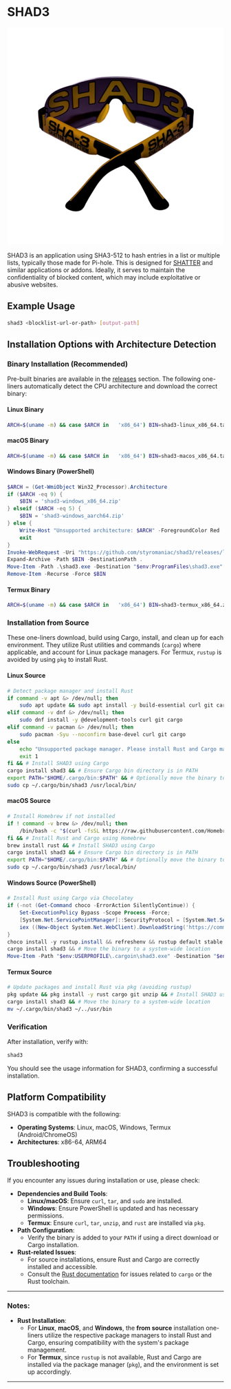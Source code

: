 
# SHAD3

![SHAD3 logo](./SHAD3.png)

SHAD3 is an application using SHA3-512 to hash entries in a list or multiple lists, typically those made for Pi-hole. This is designed for [SHATTER](https://addons.mozilla.org/en-US/firefox/addon/shatt3r/) and similar applications or addons. Ideally, it serves to maintain the confidentiality of blocked content, which may include exploitative or abusive websites.

## Example Usage
```bash
shad3 <blocklist-url-or-path> [output-path]
```

## Installation Options with Architecture Detection

### Binary Installation (Recommended)
Pre-built binaries are available in the [releases](https://github.com/styromaniac/shad3/releases) section. The following one-liners automatically detect the CPU architecture and download the correct binary:

#### Linux Binary
```bash
ARCH=$(uname -m) && case $ARCH in   'x86_64') BIN=shad3-linux_x86_64.tar.gz ;;   'aarch64') BIN=shad3-linux_aarch64.tar.gz ;;   *) echo "Unsupported architecture: $ARCH" && exit 1 ;; esac && curl -LO https://github.com/styromaniac/shad3/releases/latest/download/$BIN && tar -xzf $BIN && chmod +x shad3 && sudo mv shad3 /usr/local/bin && rm -rf $BIN
```

#### macOS Binary
```bash
ARCH=$(uname -m) && case $ARCH in   'x86_64') BIN=shad3-macos_x86_64.tar.gz ;;   'aarch64') BIN=shad3-macos_aarch64.tar.gz ;;   *) echo "Unsupported architecture: $ARCH" && exit 1 ;; esac && curl -LO https://github.com/styromaniac/shad3/releases/latest/download/$BIN && tar -xzf $BIN && chmod +x shad3 && sudo mv shad3 /usr/local/bin && rm -rf $BIN
```

#### Windows Binary (PowerShell)
```powershell
$ARCH = (Get-WmiObject Win32_Processor).Architecture
if ($ARCH -eq 9) { 
    $BIN = 'shad3-windows_x86_64.zip' 
} elseif ($ARCH -eq 5) { 
    $BIN = 'shad3-windows_aarch64.zip' 
} else { 
    Write-Host "Unsupported architecture: $ARCH" -ForegroundColor Red
    exit 
}
Invoke-WebRequest -Uri "https://github.com/styromaniac/shad3/releases/latest/download/$BIN" -OutFile $BIN
Expand-Archive -Path $BIN -DestinationPath .
Move-Item -Path .\shad3.exe -Destination "$env:ProgramFiles\shad3.exe"
Remove-Item -Recurse -Force $BIN
```

#### Termux Binary
```bash
ARCH=$(uname -m) && case $ARCH in   'x86_64') BIN=shad3-termux_x86_64.zip ;;   'aarch64') BIN=shad3-termux_aarch64.zip ;;   *) echo "Unsupported architecture: $ARCH" && exit 1 ;; esac && curl -LO https://github.com/styromaniac/shad3/releases/latest/download/$BIN && unzip $BIN && chmod +x shad3 && mv shad3 ~/../usr/bin && rm -rf $BIN
```

### Installation from Source

These one-liners download, build using Cargo, install, and clean up for each environment. They utilize Rust utilities and commands (`cargo`) where applicable, and account for Linux package managers. For Termux, `rustup` is avoided by using `pkg` to install Rust.

#### Linux Source
```bash
# Detect package manager and install Rust
if command -v apt &> /dev/null; then
    sudo apt update && sudo apt install -y build-essential curl git cargo
elif command -v dnf &> /dev/null; then
    sudo dnf install -y @development-tools curl git cargo
elif command -v pacman &> /dev/null; then
    sudo pacman -Syu --noconfirm base-devel curl git cargo
else
    echo "Unsupported package manager. Please install Rust and Cargo manually."
    exit 1
fi && # Install SHAD3 using Cargo
cargo install shad3 && # Ensure Cargo bin directory is in PATH
export PATH="$HOME/.cargo/bin:$PATH" && # Optionally move the binary to a system-wide location
sudo cp ~/.cargo/bin/shad3 /usr/local/bin/
```

#### macOS Source
```bash
# Install Homebrew if not installed
if ! command -v brew &> /dev/null; then
    /bin/bash -c "$(curl -fsSL https://raw.githubusercontent.com/Homebrew/install/HEAD/install.sh)"
fi && # Install Rust and Cargo using Homebrew
brew install rust && # Install SHAD3 using Cargo
cargo install shad3 && # Ensure Cargo bin directory is in PATH
export PATH="$HOME/.cargo/bin:$PATH" && # Optionally move the binary to a system-wide location
sudo cp ~/.cargo/bin/shad3 /usr/local/bin/
```

#### Windows Source (PowerShell)
```powershell
# Install Rust using Cargo via Chocolatey
if (-not (Get-Command choco -ErrorAction SilentlyContinue)) {
    Set-ExecutionPolicy Bypass -Scope Process -Force;
    [System.Net.ServicePointManager]::SecurityProtocol = [System.Net.ServicePointManager]::SecurityProtocol -bor 3072;
    iex ((New-Object System.Net.WebClient).DownloadString('https://community.chocolatey.org/install.ps1'))
}
choco install -y rustup.install && refreshenv && rustup default stable && # Install SHAD3 using Cargo
cargo install shad3 && # Move the binary to a system-wide location
Move-Item -Path "$env:USERPROFILE\.cargoin\shad3.exe" -Destination "$env:ProgramFiles\shad3.exe"
```

#### Termux Source
```bash
# Update packages and install Rust via pkg (avoiding rustup)
pkg update && pkg install -y rust cargo git unzip && # Install SHAD3 using Cargo
cargo install shad3 && # Move the binary to a system-wide location
mv ~/.cargo/bin/shad3 ~/../usr/bin
```

### Verification
After installation, verify with:
```bash
shad3
```
You should see the usage information for SHAD3, confirming a successful installation.

## Platform Compatibility

SHAD3 is compatible with the following:
- **Operating Systems**: Linux, macOS, Windows, Termux (Android/ChromeOS)
- **Architectures**: x86-64, ARM64

## Troubleshooting

If you encounter any issues during installation or use, please check:
- **Dependencies and Build Tools**:
  - **Linux/macOS**: Ensure `curl`, `tar`, and `sudo` are installed.
  - **Windows**: Ensure PowerShell is updated and has necessary permissions.
  - **Termux**: Ensure `curl`, `tar`, `unzip`, and `rust` are installed via `pkg`.
- **Path Configuration**:
  - Verify the binary is added to your `PATH` if using a direct download or Cargo installation.
- **Rust-related Issues**:
  - For source installations, ensure Rust and Cargo are correctly installed and accessible.
  - Consult the [Rust documentation](https://doc.rust-lang.org/cargo/) for issues related to `cargo` or the Rust toolchain.

---

### Notes:
- **Rust Installation**:
  - For **Linux**, **macOS**, and **Windows**, the **from source** installation one-liners utilize the respective package managers to install Rust and Cargo, ensuring compatibility with the system's package management.
  - For **Termux**, since `rustup` is not available, Rust and Cargo are installed via the package manager (`pkg`), and the environment is set up accordingly.

---
